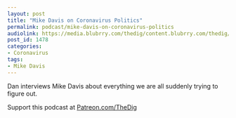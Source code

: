 ```yaml
---
layout: post
title: "Mike Davis on Coronavirus Politics"
permalink: podcast/mike-davis-on-coronavirus-politics
audiolink: https://media.blubrry.com/thedig/content.blubrry.com/thedig/The_Dig-EP_247-Davis.mp3
post_id: 1478
categories: 
- Coronavirus
tags: 
- Mike Davis
---
```


Dan interviews Mike Davis about everything we are all suddenly trying to figure out.

Support this podcast at 
[Patreon.com/TheDig](https://Patreon.com/TheDig)